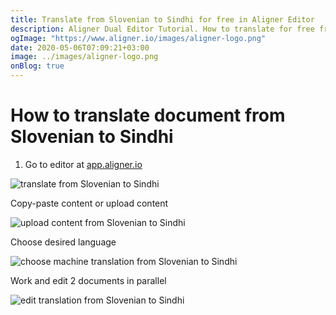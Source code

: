 ```yaml
---
title: Translate from Slovenian to Sindhi for free in Aligner Editor
description: Aligner Dual Editor Tutorial. How to translate for free from Slovenian to Sindhi. Aligner is multilingual document management platform. 
ogImage: "https://www.aligner.io/images/aligner-logo.png"
date: 2020-05-06T07:09:21+03:00
image: ../images/aligner-logo.png
onBlog: true
---
```


# How to translate document from Slovenian to Sindhi

1. Go to editor at [app.aligner.io](https://app.aligner.io "Aligner App web page")

![translate from Slovenian to Sindhi](../aligner-blank-editor.png "translate from Slovenian to Sindhi")

Copy-paste content or upload content

![upload content from Slovenian to Sindhi](../aligner-uploaded-document.png "upload content from Slovenian to Sindhi")

Choose desired language

![choose machine translation from Slovenian to Sindhi](../aligner-language-dropdown.png "choose machine translation from Slovenian to Sindhi")

Work and edit 2 documents in parallel

![edit translation from Slovenian to Sindhi](../aligner-double-sitded-editor.png "edit translation from Slovenian to Sindhi")


